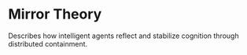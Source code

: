 # Mirror Theory
Describes how intelligent agents reflect and stabilize cognition through distributed containment.
